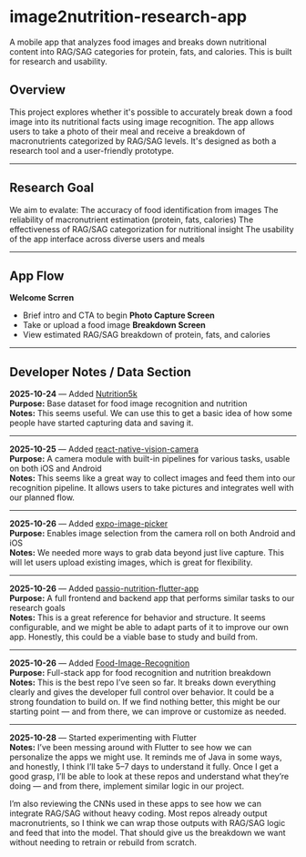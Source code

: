 # image2nutrition-research-app
A mobile app that analyzes food images and breaks down nutritional content into RAG/SAG categories for protein, fats, and calories. This is built for research and usability.

## Overview

This project explores whether it's possible to accurately break down a food image into its nutritional facts using image recognition. The app allows users to take a photo of their meal and receive a breakdown of macronutrients categorized by RAG/SAG levels. It's designed as both a research tool and a user-friendly prototype.

---

## Research Goal

We aim to evalate:
The accuracy of food identification from images
The reliability of macronutrient estimation (protein, fats, calories)
The effectiveness of RAG/SAG categorization for nutritional insight
The usability of the app interface across diverse users and meals

---

## App Flow

 **Welcome Scrren**  
- Brief intro and CTA to begin
 **Photo Capture Screen**  
 - Take or upload a food image
**Breakdown Screen**  
 - View estimated RAG/SAG breakdown of protein, fats, and calories



--- 

##  Developer Notes / Data Section

**2025-10-24** — Added [Nutrition5k](https://github.com/naruto36516/Nutrition5k)  
**Purpose:** Base dataset for food image recognition and nutrition  
**Notes:** This seems useful. We can use this to get a basic idea of how some people have started capturing data and saving it.

---

**2025-10-25** — Added [react-native-vision-camera](https://github.com/mrousavy/react-native-vision-camera)  
**Purpose:** A camera module with built-in pipelines for various tasks, usable on both iOS and Android  
**Notes:** This seems like a great way to collect images and feed them into our recognition pipeline. It allows users to take pictures and integrates well with our planned flow.

---

**2025-10-26** — Added [expo-image-picker](https://github.com/expo/expo/blob/main/packages/expo-image-picker/README.md)  
**Purpose:** Enables image selection from the camera roll on both Android and iOS  
**Notes:** We needed more ways to grab data beyond just live capture. This will let users upload existing images, which is great for flexibility.

---

**2025-10-26** — Added [passio-nutrition-flutter-app](https://github.com/vtrukhnov-lab/passio-nutrition-flutter-app)  
**Purpose:** A full frontend and backend app that performs similar tasks to our research goals  
**Notes:** This is a great reference for behavior and structure. It seems configurable, and we might be able to adapt parts of it to improve our own app. Honestly, this could be a viable base to study and build from.

---

**2025-10-26** — Added [Food-Image-Recognition](https://github.com/Pralhad789/Food-Image-Recognition/blob/main/README.md)  
**Purpose:** Full-stack app for food recognition and nutrition breakdown  
**Notes:** This is the best repo I’ve seen so far. It breaks down everything clearly and gives the developer full control over behavior. It could be a strong foundation to build on. If we find nothing better, this might be our starting point — and from there, we can improve or customize as needed.

---

**2025-10-28** — Started experimenting with Flutter  
**Notes:** I’ve been messing around with Flutter to see how we can personalize the apps we might use. It reminds me of Java in some ways, and honestly, I think I’ll take 5–7 days to understand it fully. Once I get a good grasp, I’ll be able to look at these repos and understand what they’re doing — and from there, implement similar logic in our project.

I’m also reviewing the CNNs used in these apps to see how we can integrate RAG/SAG without heavy coding. Most repos already output macronutrients, so I think we can wrap those outputs with RAG/SAG logic and feed that into the model. That should give us the breakdown we want without needing to retrain or rebuild from scratch.




